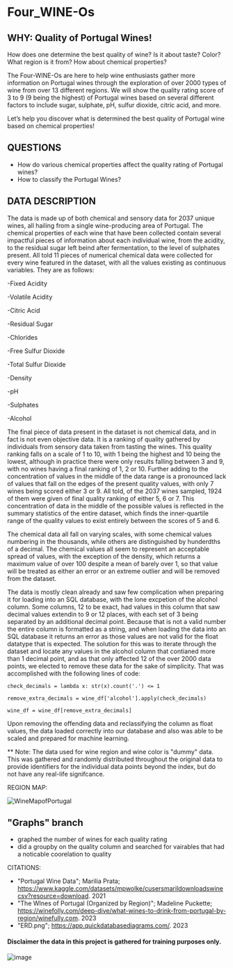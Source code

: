 # Four_WINE-Os

## WHY:  Quality of Portugal Wines!  

How does one determine the best quality of wine?  Is it about taste? Color? What region is it from?  How about chemical properties?  

The Four-WINE-Os are here to help wine enthusiasts gather more information on Portugal wines through the exploration of over 2000 types of wine from over 13 different regions.  We will show the quality rating score of 3 to 9 (9 being the highest) of Portugal wines based on several different factors to include sugar, sulphate, pH, sulfur dioxide, citric acid, and more. 

Let’s help you discover what is determined the best quality of Portugal wine based on chemical properties! 

## QUESTIONS
  * How do various chemical properties affect the quality rating of Portugal wines? 
  * How to classify the Portugal Wines? 


## DATA DESCRIPTION

The data is made up of both chemical and sensory data for 2037 unique wines, all hailing from a single wine-producing area of Portugal. The chemical properties of each wine that have been collected contain several impactful pieces of information about each individual wine, from the acidity, to the residual sugar left beind after fermentation, to the level of sulphates present. All told 11 pieces of numerical chemical data were collected for every wine featured in the dataset, with all the values existing as continuous variables. They are as follows:

 -Fixed Acidity
 
 -Volatile Acidity
 
 -Citric Acid
 
 -Residual Sugar
 
 -Chlorides
 
 -Free Sulfur Dioxide
 
 -Total Sulfur Dioxide
 
 -Density
 
 -pH
 
 -Sulphates
 
 -Alcohol

The final piece of data present in  the dataset is not chemical data, and in fact is not even objective data. It is a ranking of quality gathered by individuals from sensory data taken from tasting the wines. This quality ranking falls on a scale of 1 to 10, with 1 being the highest and 10 being the lowest, although in practice there were only results falling between 3 and 9, with no wines having a final ranking of 1, 2 or 10. Further adding to the concentration of values in the middle of the data range is a pronounced lack of values that fall on the edges of the present quality values, with only 7 wines being scored either 3 or 9. All told, of the 2037 wines sampled, 1924 of them were given of final quality ranking of either 5, 6 or 7. This concentration of data in the middle of the possible values is reflected in the summary statistics of the entire dataset, which finds the inner-quartile range of the quality values to exist entirely between the scores of 5 and 6.

The chemical data all fall on varying scales, with some chemical values numbering in the thousands, while others are distinguished by hunderdths of a decimal. The chemical values all seem to represent an acceptable spread of values, with the exception of the density, which returns a maximum value of over 100 despite a mean of barely over 1, so that value will be treated as either an error or an extreme outlier and will be removed from the dataset.

The data is mostly clean already and saw few complication when preparing it for loading into an SQL database, with the lone excpetion of the alcohol column. Some columns, 12 to be exact, had values in this column that saw decimal values extendin to 9 or 12 places, with each set of 3 being separated by an additional decimal point. Because that is not a valid number the entire column is formatted as a string, and when loading the data into an SQL database it returns an error as those values are not valid for the float datatype that is expected. The solution for this was to iterate through the dataset and locate any values in the alcohol column that contianed more than 1 decimal point, and as that only affected 12 of the over 2000 data points, we elected to remove these data for the sake of simplicity. That was accomplished with the following lines of code: 

```
check_decimals = lambda x: str(x).count('.') <= 1

remove_extra_decimals = wine_df['alcohol'].apply(check_decimals)

wine_df = wine_df[remove_extra_decimals]
```

Upon removing the offending data and reclassifying the column as float values, the data loaded correctly into our database and also was able to be scaled and prepared for machine learning.

** Note: The data used for wine region and wine color is "dummy" data.  This was gathered and randomly distributed throughout the original data to provide identifiers for the individual data points beyond the index, but do not have any real-life signifcance.

REGION MAP:


![WineMapofPortugal](https://user-images.githubusercontent.com/14171474/234731441-6d4f7538-121a-4f90-848f-42fa3d7b3226.png)


## "Graphs" branch
* graphed the number of wines for each quality rating
* did a groupby on the quality column and searched for vairables that had a noticable coorelation to quality


CITATIONS: 
- "Portugal Wine Data"; Marilia Prata; https://www.kaggle.com/datasets/mpwolke/cusersmarildownloadswinecsv?resource=download. 2021
- "The WInes of Portugal (Organized by Region)"; Madeline Puckette; https://winefolly.com/deep-dive/what-wines-to-drink-from-portugal-by-region/winefully.com. 2023
- "ERD.png"; https://app.quickdatabasediagrams.com/. 2023

#### Disclaimer the data in this project is gathered for training purposes only.   
![image](https://user-images.githubusercontent.com/119082569/236087309-3b958c2c-c23d-4201-8636-a8fa095ee805.png)
